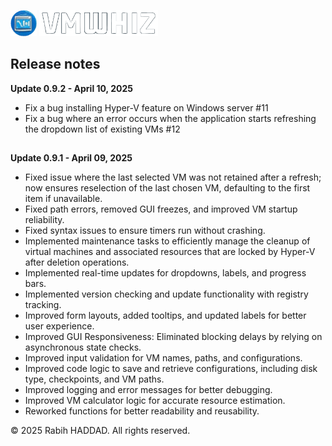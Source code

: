 <img src="Images/VMwhiz-Icon-Transparent.png" alt="VMwhiz" width="42" height="42"> <img src="Images/VMwhiz_Transparent.png" alt="VMwhiz" width="190" height="42">

##
## **Release notes**

**Update 0.9.2 - April 10, 2025**
- Fix a bug installing Hyper-V feature on Windows server #11
- Fix a bug where an error occurs when the application starts refreshing the dropdown list of existing VMs #12

##

  
**Update 0.9.1 - April 09, 2025**
- Fixed issue where the last selected VM was not retained after a refresh; now ensures reselection of the last chosen VM, defaulting to the first item if unavailable.
- Fixed path errors, removed GUI freezes, and improved VM startup reliability.
- Fixed syntax issues to ensure timers run without crashing.
- Implemented maintenance tasks to efficiently manage the cleanup of virtual machines and associated resources that are locked by Hyper-V after deletion operations.
- Implemented real-time updates for dropdowns, labels, and progress bars.
- Implemented version checking and update functionality with registry tracking.
- Improved form layouts, added tooltips, and updated labels for better user experience.
- Improved GUI Responsiveness: Eliminated blocking delays by relying on asynchronous state checks.
- Improved input validation for VM names, paths, and configurations.
- Improved code logic to save and retrieve configurations, including disk type, checkpoints, and VM paths.
- Improved logging and error messages for better debugging.
- Improved VM calculator logic for accurate resource estimation.
- Reworked functions for better readability and reusability.


© 2025 Rabih HADDAD. All rights reserved.

